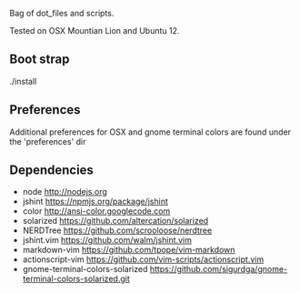 Bag of dot_files and scripts.

Tested on OSX Mountian Lion and Ubuntu 12.

Boot strap
----------
./install

Preferences
-----------
Additional preferences for OSX and gnome terminal colors are found under the 'preferences' dir

Dependencies
------------
* node              <http://nodejs.org>
* jshint            <https://npmjs.org/package/jshint>
* color             <http://ansi-color.googlecode.com>
* solarized         <https://github.com/altercation/solarized>
* NERDTree          <https://github.com/scrooloose/nerdtree>
* jshint.vim        <https://github.com/walm/jshint.vim>
* markdown-vim      <https://github.com/tpope/vim-markdown>
* actionscript-vim  <https://github.com/vim-scripts/actionscript.vim>
* gnome-terminal-colors-solarized <https://github.com/sigurdga/gnome-terminal-colors-solarized.git>
